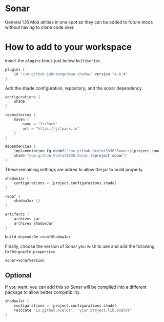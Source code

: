 # Sonar

General 1.16 Mod utilties in one spot so they can be added to future mods without having to clone code over.

# How to add to your workspace

Insert the `plugins` block just below `buildscript`.

```gradle
plugins {
    id 'com.github.johnrengelman.shadow' version "4.0.4"
}
```

Add the shade configuration, repository, and the sonar dependency.

```gradle
configurations {
    shade
}

repositories {
    maven {
        name = "JitPack"
        url = "https://jitpack.io"
    }
}

dependencies {
    implementation fg.deobf("com.github.Ocelot5836:Sonar:${project.sonar}")
    shade "com.github.Ocelot5836:Sonar:${project.sonar}"
}
```

These remaining settings are added to allow the jar to build properly.

```gradle
shadowJar {
    configurations = [project.configurations.shade]
}

reobf {
    shadowJar {}
}

artifacts {
    archives jar
    archives shadowJar
}

build.dependsOn reobfShadowJar
```

Finally, choose the version of Sonar you wish to use and add the following to the `gradle.properties`

```properties
sonar=SonarVersion
```

## Optional

If you want, you can add this so Sonar will be compiled into a different package to allow better compatibility.

```gradle
shadowJar {
    configurations = [project.configurations.shade]
    relocate 'io.github.ocelot', 'your.project.lib.ocelot'
}
```
